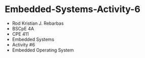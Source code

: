 # Embedded-Systems-Activity-6

- Rod Kristian J. Rebarbas
- BSCpE 4A
- CPE 411
- Embedded Systems
- Activity #6
- Embedded Operating System
